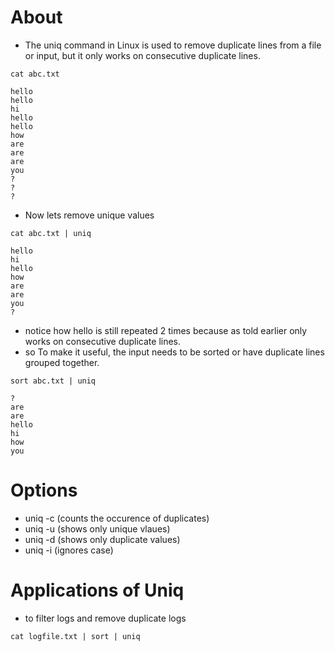 # About
- The uniq command in Linux is used to remove duplicate lines from a file or input, but it only works on consecutive duplicate lines.
```
cat abc.txt

hello
hello
hi
hello
hello
how
are 
are
are
you
?
?
?
```
- Now lets remove unique values
```
cat abc.txt | uniq

hello
hi
hello
how
are 
are
you
?
```
- notice how hello is still repeated 2 times because as told earlier only works on consecutive duplicate lines.
- so To make it useful, the input needs to be sorted or have duplicate lines grouped together.
```
sort abc.txt | uniq

?
are
are 
hello
hi
how
you
```
# Options
- uniq -c (counts the occurence of duplicates)
- uniq -u (shows only unique vlaues)
- uniq -d (shows only duplicate values)
- uniq -i (ignores case)

# Applications of Uniq
- to filter logs and remove duplicate logs
```
cat logfile.txt | sort | uniq
```




